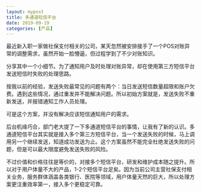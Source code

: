 ```yaml
---
layout: mypost
title: 多通道短信平台
date: 2019-09-19
categories: [产品]
---
```


最近新入职一家做社保支付相关的公司，某天忽然被安排接手了一个POS对账异常的调整需求，虽然开始一脸懵逼，但过程学到了不少对账知识。

分享其中一个小细节。为了通知用户及时处理对账异常，却在使用第三方短信平台发送短信时失败的处理思路。

按我以前的经验，发送失败最常见的问题有两个：当日发送短信数量超限和账户欠费。遇到这些情况，通过重发并不能解决问题。所以初始方案就是，发送失败不重新发送，并报错通知工作人员处理。

可是这个方案，并没有解决应该短信通知用户的需求。

后台机缘巧合，部门老大提了一下多通道短信平台的事情，让我有了新的认识。多通道短信平台其实就是接入多个第三方短信平台，当一个发送失败的时候，马上调用另一个继续发送，知道成功发送为止。这个方案虽然不能完全杜绝发送失败的问题，但是可以最大限度避免发送失败的风险。

不过价值和价格往往是等价的，对接多个短信平台，研发和维护成本随之提升。所以对于用户体量不大的产品，1-2个短信平台足矣。因为当前公司主营社保支付相关业务，服务群体涵盖各类银行、医院等领域，用户体量天然的巨大，所以处理方案更注重效率第一，接入多个更稳定可靠。
